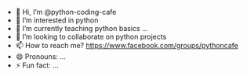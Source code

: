 - 👋 Hi, I’m @python-coding-cafe
- 👀 I’m interested in python 
- 🌱 I’m currently teaching python basics ...
- 💞️ I’m looking to collaborate on python projects
- 📫 How to reach me?
   https://www.facebook.com/groups/pythoncafe
- 😄 Pronouns: ...
- ⚡ Fun fact: ...

<!---
python-coding-cafe/python-coding-cafe is a ✨ special ✨ repository because its `README.md` (this file) appears on your GitHub profile.
You can click the Preview link to take a look at your changes.
--->

